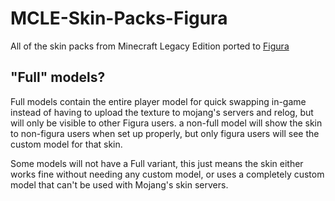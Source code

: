 # MCLE-Skin-Packs-Figura
All of the skin packs from Minecraft Legacy Edition ported to [Figura](https://modrinth.com/mod/figura)

## "Full" models?

Full models contain the entire player model for quick swapping in-game instead of having to upload the texture to mojang's servers and relog, but will only be visible to other Figura users. a non-full model will show the skin to non-figura users when set up properly, but only figura users will see the custom model for that skin.

Some models will not have a Full variant, this just means the skin either works fine without needing any custom model, or uses a completely custom model that can't be used with Mojang's skin servers.
